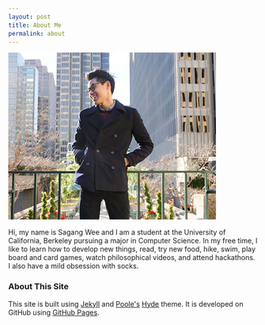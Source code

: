 ```yaml
---
layout: post
title: About Me
permalink: about
---
```



<img id="profile" src="profile/profile.jpg">

Hi, my name is Sagang Wee and I am a student at the University of California, Berkeley pursuing a major in Computer Science. In my free time, I like to learn how to develop new things, read, try new food, hike, swim, play board and card games, watch philosophical videos, and attend hackathons. I also have a mild obsession with socks. 

### About This Site

This site is built using [Jekyll](https://jekyllrb.com/) and [Poole's](http://getpoole.com/) [Hyde](http://hyde.getpoole.com) theme. It is developed on GitHub using [GitHub Pages](https://pages.github.com). 
